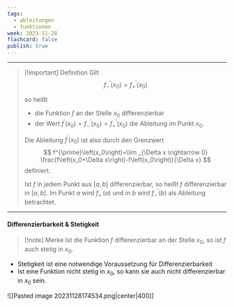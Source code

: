 ```yaml
---
tags:
  - ableitungen
  - funktionen
week: 2023-11-28
flashcard: false
publish: true
---
```

***

> [!important] Definition
> Gilt
> $$
> f_{-}^{\prime}\left(x_0\right)=f_{+}^{\prime}\left(x_0\right)
> $$
> 
> so heißt
> - die Funktion $f$ an der Stelle $x_0$ differenzierbar
> - der Wert $f^{\prime}\left(x_0\right)=f_{-}^{\prime}\left(x_0\right)=f_{+}^{\prime}\left(x_0\right)$ die Ableitung im Punkt $x_0$.
> 
> Die Ableitung $f^{\prime}\left(x_0\right)$ ist also durch den Grenzwert
> $$
> f^{\prime}\left(x_0\right)=\lim _{\Delta x \rightarrow 0} \frac{f\left(x_0+\Delta x\right)-f\left(x_0\right)}{\Delta x}
> $$
> definiert.
> 
> Ist $f$ in jedem Punkt aus $[a, b]$ differenzierbar, so heißt $f$ differenzierbar in $[a, b]$. Im Punkt $a$ wird $f_{+}^{\prime}(a)$ und in $b$ wird $f_{-}^{\prime}(b)$ als Ableitung betrachtet.

***
#### Differenzierbarkeit & Stetigkeit

> [!note] Merke
> Ist die Funktion $f$ differenzierbar an der Stelle $x_0$, so ist $f$ auch stetig in $x_0$.

- Stetigkeit ist eine notwendige Voraussetzung für Differenzierbarkeit
- Ist eine Funktion nicht stetig in $x_0$, so kann sie auch nicht differenzierbar in $x_0$ sein.

![[Pasted image 20231128174534.png|center|400]]
